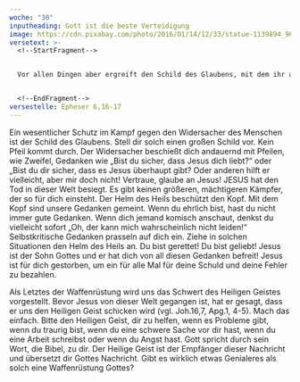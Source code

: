 ```yaml
---
woche: "30"
inputheading: Gott ist die beste Verteidigung
image: https://cdn.pixabay.com/photo/2016/01/14/12/33/statue-1139894_960_720.jpg
versetext: >-
  <!--StartFragment-->


  Vor allen Dingen aber ergreift den Schild des Glaubens, mit dem ihr auslöschen könnt alle feurigen Pfeile des Bösen, und nehmt den Helm des Heils und das Schwert des Geistes, welches ist das Wort Gottes.


  <!--EndFragment-->
versestelle: Epheser 6,16-17
---
```

<!--StartFragment-->

Ein wesentlicher Schutz im Kampf gegen den Widersacher des Menschen ist der Schild des Glaubens. Stell dir solch einen großen Schild vor. Kein Pfeil kommt durch. Der Widersacher beschießt dich andauernd mit Pfeilen, wie Zweifel, Gedanken wie „Bist du sicher, dass Jesus dich liebt?“ oder „Bist du dir sicher, dass es Jesus überhaupt gibt? Oder anderen hilft er vielleicht, aber mir doch nicht! Vertraue, glaube an Jesus! JESUS hat den Tod in dieser Welt besiegt. Es gibt keinen größeren, mächtigeren Kämpfer, der so für dich einsteht. Der Helm des Heils beschützt den Kopf. Mit dem Kopf sind unsere Gedanken gemeint. Wenn du ehrlich bist, hast du nicht immer gute Gedanken. Wenn dich jemand komisch anschaut, denkst du vielleicht sofort „Oh, der kann mich wahrscheinlich nicht leiden!“ Selbstkritische Gedanken prasseln auf dich ein. Ziehe in solchen Situationen den Helm des Heils an. Du bist gerettet! Du bist geliebt! Jesus ist der Sohn Gottes und er hat dich von all diesen Gedanken befreit! Jesus ist für dich gestorben, um ein für alle Mal für deine Schuld und deine Fehler zu bezahlen.

Als Letztes der Waffenrüstung wird uns das Schwert des Heiligen Geistes vorgestellt. Bevor Jesus von dieser Welt gegangen ist, hat er gesagt, dass er uns den Heiligen Geist schicken wird (vgl. Joh.16,7, Apg.1, 4-5). Mach das einfach. Bitte den Heiligen Geist, dir zu helfen, wenn es Probleme gibt, wenn du traurig bist, wenn du eine schwere Sache vor dir hast, wenn du eine Arbeit schreibst oder wenn du Angst hast. Gott spricht durch sein Wort, die Bibel, zu dir. Der Heilige Geist ist der Empfänger dieser Nachricht und übersetzt dir Gottes Nachricht. Gibt es wirklich etwas Genialeres als solch eine Waffenrüstung Gottes?

<!--EndFragment-->